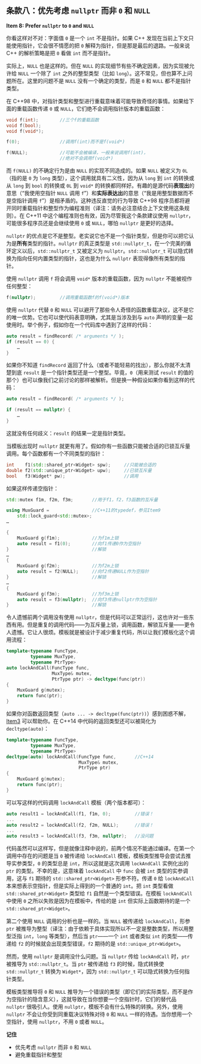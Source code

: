 ## 条款八：优先考虑 `nullptr` 而非 `0` 和 `NULL`

**Item 8: Prefer `nullptr` to `0` and `NULL`**

你看这样对不对：字面值 `0` 是一个 `int` 不是指针。如果 C++ 发现在当前上下文只能使用指针，它会很不情愿的把 `0` 解释为指针，但是那是最后的退路。一般来说 C++ 的解析策略是把 `0` 看做 `int` 而不是指针。

实际上，`NULL` 也是这样的。但在 `NULL` 的实现细节有些不确定因素，因为实现被允许给 `NULL` 一个除了 `int` 之外的整型类型（比如 `long`）。这不常见，但也算不上问题所在。这里的问题不是 `NULL` 没有一个确定的类型，而是 `0` 和 `NULL` 都不是指针类型。

在 C++98 中，对指针类型和整型进行重载意味着可能导致奇怪的事情。如果给下面的重载函数传递 `0` 或 `NULL`，它们绝不会调用指针版本的重载函数：

````cpp
void f(int);        //三个f的重载函数
void f(bool);
void f(void*);

f(0);               //调用f(int)而不是f(void*)

f(NULL);            //可能不会被编译，一般来说调用f(int)，
                    //绝对不会调用f(void*)
````

而 `f(NULL)` 的不确定行为是由 `NULL` 的实现不同造成的。如果 `NULL` 被定义为 `0L`（指的是 `0` 为 `long` 类型），这个调用就具有二义性，因为从 `long` 到 `int` 的转换或从 `long` 到 `bool` 的转换或 `0L` 到 `void*` 的转换都同样好。有趣的是源代码**表现出**的意思（“我使用空指针 `NULL` 调用 `f`”）和**实际表达出**的意思（“我是用整型数据而不是空指针调用 `f`”）是相矛盾的。这种违反直觉的行为导致 C++98 程序员都将避开同时重载指针和整型作为编程准则（译注：请务必注意结合上下文使用这条规则）。在 C++11 中这个编程准则也有效，因为尽管我这个条款建议使用 `nullptr`，可能很多程序员还是会继续使用 `0` 或 `NULL`，哪怕 `nullptr` 是更好的选择。

`nullptr` 的优点是它不是整型。老实说它也不是一个指针类型，但是你可以把它认为是**所有**类型的指针。`nullptr` 的真正类型是 `std::nullptr_t`，在一个完美的循环定义以后，`std::nullptr_t` 又被定义为 `nullptr`。`std::nullptr_t` 可以隐式转换为指向任何内置类型的指针，这也是为什么 `nullptr` 表现得像所有类型的指针。

使用 `nullptr` 调用 `f` 将会调用 `void*` 版本的重载函数，因为 `nullptr` 不能被视作任何整型：

````cpp
f(nullptr);         //调用重载函数f的f(void*)版本
````

使用 `nullptr` 代替 `0` 和 `NULL` 可以避开了那些令人奇怪的函数重载决议，这不是它的唯一优势。它也可以使代码表意明确，尤其是当涉及到与 `auto` 声明的变量一起使用时。举个例子，假如你在一个代码库中遇到了这样的代码：

````cpp
auto result = findRecord( /* arguments */ );
if (result == 0) {
    …
} 
````

如果你不知道 `findRecord` 返回了什么（或者不能轻易的找出），那么你就不太清楚到底 `result` 是一个指针类型还是一个整型。毕竟，`0`（用来测试 `result` 的值的那个）也可以像我们之前讨论的那样被解析。但是换一种假设如果你看到这样的代码：

````cpp
auto result = findRecord( /* arguments */ );

if (result == nullptr) {  
    …
}
````

这就没有任何歧义：`result` 的结果一定是指针类型。

当模板出现时 `nullptr` 就更有用了。假如你有一些函数只能被合适的已锁互斥量调用。每个函数都有一个不同类型的指针：

````cpp
int    f1(std::shared_ptr<Widget> spw);     //只能被合适的
double f2(std::unique_ptr<Widget> upw);     //已锁互斥量
bool   f3(Widget* pw);                      //调用
````

如果这样传递空指针：

````cpp
std::mutex f1m, f2m, f3m;       //用于f1，f2，f3函数的互斥量

using MuxGuard =                //C++11的typedef，参见Item9
    std::lock_guard<std::mutex>;
…

{  
    MuxGuard g(f1m);            //为f1m上锁
    auto result = f1(0);        //向f1传递0作为空指针
}                               //解锁 
…
{  
    MuxGuard g(f2m);            //为f2m上锁
    auto result = f2(NULL);     //向f2传递NULL作为空指针
}                               //解锁 
…
{
    MuxGuard g(f3m);            //为f3m上锁
    auto result = f3(nullptr);  //向f3传递nullptr作为空指针
}                               //解锁 
````

令人遗憾前两个调用没有使用 `nullptr`，但是代码可以正常运行，这也许对一些东西有用。但是重复的调用代码——为互斥量上锁，调用函数，解锁互斥量——更令人遗憾。它让人很烦。模板就是被设计于减少重复代码，所以让我们模板化这个调用流程：

````cpp
template<typename FuncType,
         typename MuxType,
         typename PtrType>
auto lockAndCall(FuncType func,                 
                 MuxType& mutex,                 
                 PtrType ptr) -> decltype(func(ptr))
{
    MuxGuard g(mutex);  
    return func(ptr); 
}
````

如果你对函数返回类型（`auto ... -> decltype(func(ptr))`）感到困惑不解，[Item3](../1.DeducingTypes/item3.md) 可以帮助你。在 C++14 中代码的返回类型还可以被简化为 `decltype(auto)`：

````cpp
template<typename FuncType,
         typename MuxType,
         typename PtrType>
decltype(auto) lockAndCall(FuncType func,       //C++14
                           MuxType& mutex,
                           PtrType ptr)
{ 
    MuxGuard g(mutex);  
    return func(ptr); 
}
````

可以写这样的代码调用 `lockAndCall` 模板（两个版本都可）：

````cpp
auto result1 = lockAndCall(f1, f1m, 0);         //错误！
...
auto result2 = lockAndCall(f2, f2m, NULL);      //错误！
...
auto result3 = lockAndCall(f3, f3m, nullptr);   //没问题
````

代码虽然可以这样写，但是就像注释中说的，前两个情况不能通过编译。在第一个调用中存在的问题是当 `0` 被传递给 `lockAndCall` 模板，模板类型推导会尝试去推导实参类型，`0` 的类型总是 `int`，所以这就是这次调用 `lockAndCall` 实例化出的 `ptr` 的类型。不幸的是，这意味着 `lockAndCall` 中 `func` 会被 `int` 类型的实参调用，这与 `f1` 期待的 `std::shared_ptr<Widget>` 形参不符。传递 `0` 给 `lockAndCall` 本来想表示空指针，但是实际上得到的一个普通的 `int`。把 `int` 类型看做 `std::shared_ptr<Widget>` 类型给 `f1` 自然是一个类型错误。在模板 `lockAndCall` 中使用 `0` 之所以失败是因为在模板中，传给的是 `int` 但实际上函数期待的是一个 `std::shared_ptr<Widget>`。

第二个使用 `NULL` 调用的分析也是一样的。当 `NULL` 被传递给 `lockAndCall`，形参 `ptr` 被推导为整型（译注：由于依赖于具体实现所以不一定是整数类型，所以用整型泛指 `int`，`long` 等类型），然后当 `ptr`——一个 `int` 或者类似 `int` 的类型——传递给 `f2` 的时候就会出现类型错误，`f2` 期待的是 `std::unique_ptr<Widget>`。

然而，使用 `nullptr` 是调用没什么问题。当 `nullptr` 传给 `lockAndCall` 时，`ptr` 被推导为 `std::nullptr_t`。当 `ptr` 被传递给 `f3` 的时候，隐式转换使 `std::nullptr_t` 转换为 `Widget*`，因为 `std::nullptr_t` 可以隐式转换为任何指针类型。

模板类型推导将 `0` 和 `NULL` 推导为一个错误的类型（即它们的实际类型，而不是作为空指针的隐含意义），这就导致在当你想要一个空指针时，它们的替代品 `nullptr` 很吸引人。使用 `nullptr`，模板不会有什么特殊的转换。另外，使用 `nullptr` 不会让你受到同重载决议特殊对待 `0` 和 `NULL` 一样的待遇。当你想用一个空指针，使用 `nullptr`，不用 `0` 或者 `NULL`。

**记住**

+ 优先考虑 `nullptr` 而非 `0` 和 `NULL`
+ 避免重载指针和整型
